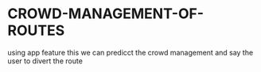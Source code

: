 # CROWD-MANAGEMENT-OF-ROUTES
using app feature this we can predicct the crowd management and say the user to divert the route
